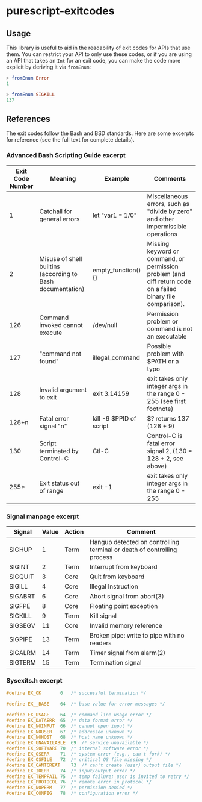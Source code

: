 # purescript-exitcodes


## Usage

This library is useful to aid in the readability of exit codes for APIs that use them. You can restrict your API to only use these codes, or if you are using an API that takes an `Int` for an exit code, you can make the code more explicit by deriving it via `fromEnum`:

```purescript
> fromEnum Error
1

> fromEnum SIGKILL
137
```


## References

The exit codes follow the Bash and BSD standards. Here are some excerpts for reference (see the full text for complete details).

### Advanced Bash Scripting Guide excerpt

| Exit Code Number | Meaning                                                    | Example                 | Comments                                                                                                     |
|------------------|------------------------------------------------------------|-------------------------|--------------------------------------------------------------------------------------------------------------|
| 1                | Catchall for general errors                                | let "var1 = 1/0"        | Miscellaneous errors, such as "divide by zero" and other impermissible operations                            |
| 2                | Misuse of shell builtins (according to Bash documentation) | empty_function() {}     | Missing keyword or command, or permission problem (and diff return code on a failed binary file comparison). |
| 126              | Command invoked cannot execute                             | /dev/null               | Permission problem or command is not an executable                                                           |
| 127              | "command not found"                                        | illegal_command         | Possible problem with $PATH or a typo                                                                        |
| 128              | Invalid argument to exit                                   | exit 3.14159            | exit takes only integer args in the range 0 - 255 (see first footnote)                                       |
| 128+n            | Fatal error signal "n"                                     | kill -9 $PPID of script | $? returns 137 (128 + 9)                                                                                     |
| 130              | Script terminated by Control-C                             | Ctl-C                   | Control-C is fatal error signal 2, (130 = 128 + 2, see above)                                                |
| 255*             | Exit status out of range                                   | exit -1                 | exit takes only integer args in the range 0 - 255                                                            |   

### Signal manpage excerpt

| Signal   |  Value  | Action |  Comment                                                                |
|----------|---------|--------|-------------------------------------------------------------------------|
|SIGHUP    |   1     |  Term  | Hangup detected on controlling terminal or death of controlling process |
|SIGINT    |   2     |  Term  | Interrupt from keyboard                                                 |
|SIGQUIT   |   3     |  Core  | Quit from keyboard                                                      |
|SIGILL    |   4     |  Core  | Illegal Instruction                                                     |
|SIGABRT   |   6     |  Core  | Abort signal from abort(3)                                              |
|SIGFPE    |   8     |  Core  | Floating point exception                                                |
|SIGKILL   |   9     |  Term  | Kill signal                                                             |
|SIGSEGV   |  11     |  Core  | Invalid memory reference                                                |
|SIGPIPE   |  13     |  Term  | Broken pipe: write to pipe with no readers                              |
|SIGALRM   |  14     |  Term  | Timer signal from alarm(2)                                              |
|SIGTERM   |  15     |  Term  | Termination signal                                                      |

### Sysexits.h excerpt

```c
#define EX_OK		0	/* successful termination */

#define EX__BASE	64	/* base value for error messages */

#define EX_USAGE	64	/* command line usage error */
#define EX_DATAERR	65	/* data format error */
#define EX_NOINPUT	66	/* cannot open input */
#define EX_NOUSER	67	/* addressee unknown */
#define EX_NOHOST	68	/* host name unknown */
#define EX_UNAVAILABLE	69	/* service unavailable */
#define EX_SOFTWARE	70	/* internal software error */
#define EX_OSERR	71	/* system error (e.g., can't fork) */
#define EX_OSFILE	72	/* critical OS file missing */
#define EX_CANTCREAT	73	/* can't create (user) output file */
#define EX_IOERR	74	/* input/output error */
#define EX_TEMPFAIL	75	/* temp failure; user is invited to retry */
#define EX_PROTOCOL	76	/* remote error in protocol */
#define EX_NOPERM	77	/* permission denied */
#define EX_CONFIG	78	/* configuration error */
```
